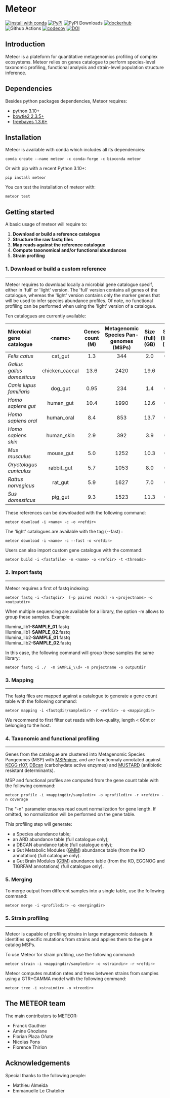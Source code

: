 # Meteor

[![install with conda](https://img.shields.io/conda/vn/bioconda/meteor?color=green&label=bioconda%2Fmeteor&logo=anaconda)](https://anaconda.org/bioconda/meteor)
[![PyPI](https://img.shields.io/pypi/v/METEOR?label=pypi%20package)](https://pypi.org/project/meteor/)
![PyPI Downloads](https://static.pepy.tech/badge/meteor)
[![dockerhub](https://img.shields.io/docker/v/aghozlane/meteor?label=aghozlane/meteor&logo=docker)](https://hub.docker.com/r/aghozlane/meteor/)
![Github Actions](https://github.com/metagenopolis/meteor/actions/workflows/main.yml/badge.svg)
[![codecov](https://codecov.io/gh/metagenopolis/meteor/graph/badge.svg?token=AXAEIUY7DX)](https://codecov.io/gh/metagenopolis/meteor)
[![DOI](https://zenodo.org/badge/722959292.svg)](https://zenodo.org/doi/10.5281/zenodo.10912587)

## Introduction

Meteor is a plateform for quantitative metagenomics profiling of complex ecosystems.
Meteor relies on genes catalogue to perform species-level taxonomic profiling, functional analysis and strain-level population structure inference.


## Dependencies

Besides python packages dependencies, Meteor requires:
- python 3.10+
- [bowtie2 2.3.5+](https://github.com/BenLangmead/bowtie2)
- [freebayes 1.3.6+](https://github.com/freebayes/freebayes)
<!-- - [mafft 7.487+](https://mafft.cbrc.jp/alignment/software/) -->

## Installation

Meteor is available with conda which includes all its dependencies:
```
conda create --name meteor -c conda-forge -c bioconda meteor
```

Or with pip with a recent Python 3.10+:
```
pip install meteor
```
You can test the installation of meteor with:
```
meteor test
```
## Getting started

A basic usage of meteor will require to:
1. **Download or build a reference catalogue**
2. **Structure the raw fastq files**
3. **Map reads against the reference catalogue**
4. **Compute taxonomical and/or functional abundances**
5. **Strain profiling**

### 1. Download or build a custom reference
-------------------------------------------

Meteor requires to download locally a microbial gene catalogue specif, either in 'full' or 'light' version. The 'full' version contains all genes of the catalogue, whereas the 'light' version contains only the marker genes that will be used to infer species abundance profiles. Of note, no functional profiling can be performed when using the 'light' version of a catalogue.

Ten catalogues are currently available:

|  Microbial gene catalogue | \<name\> | Genes count (M) | Metagenomic Species Pan-genomes (MSPs) |Size (full) (GB) | Size (light) (GB)  | Description  |
|:---|:---:|:---:|:---:|:---:|:---:|:---:|
|  *Felis catus* | cat_gut  | 1.3  | 344 | 2.0 | 0.2 |[link](https://zenodo.org/records/12820763)
|  *Gallus gallus domesticus* | chicken_caecal  | 13.6  | 2420 | 19.6 | 1.2 |[link](https://zenodo.org/records/12820776)
|  *Canis lupus familiaris* | dog_gut  | 0.95  | 234 | 1.4 | 0.1 |[link](https://zenodo.org/records/12820719)
| *Homo sapiens gut* |  human_gut | 10.4  | 1990 | 12.6 | 0.7 |[link](https://zenodo.org/records/12820832)
| *Homo sapiens oral*  |  human_oral | 8.4  | 853 | 13.7 | 0.5 |[link](https://zenodo.org/records/2821296)
| *Homo sapiens skin*  |  human_skin | 2.9  | 392 | 3.9 | 0.2 |[link](https://zenodo.org/records/12820845)
| *Mus musculus*  | mouse_gut  | 5.0  | 1252 | 10.3 | 0.6 |[link](https://zenodo.org/records/12821471)
| *Oryctolagus cuniculus* | rabbit_gut  | 5.7 | 1053 | 8.0 | 0.4 |[link](https://zenodo.org/records/12821585)
| *Rattus norvegicus* | rat_gut  | 5.9 | 1627 | 7.0 | 0.6 |[link](https://zenodo.org/records/13119584)
| *Sus domesticus* | pig_gut  | 9.3  | 1523 | 11.3 | 0.7 |[link](https://zenodo.org/records/13119585)

These references can be downloaded with the following command:
```
meteor download -i <name> -c -o <refdir>
```
The 'light' catalogues are available with the tag (--fast) :
```
meteor download -i <name> -c --fast -o <refdir>
```

Users can also import custom gene catalogue with the command:
```
meteor build -i <fastafile> -n <name> -o <refdir> -t <threads>
```

### 2. Import fastq
-------------------
Meteor requires a first of fastq indexing:
```
meteor fastq -i <fastqdir>  [-p paired reads] -n <projectname> -o <outputdir>
```
When multiple sequencing are available for a library, the option -m allows to group these samples.
Example:

Illumina_lib1-**SAMPLE_01**.fastq <br />
Illumina_lib1-**SAMPLE_02**.fastq <br />
Illumina_lib2-**SAMPLE_01**.fastq <br />
Illumina_lib2-**SAMPLE_02**.fastq <br />

In this case, the following command will group these samples the same library:
```
meteor fastq -i ./  -m SAMPLE_\\d+ -n projectname -o outputdir
```

### 3. Mapping
----------------
The fastq files are mapped against a catalogue to generate a gene count table with the following command:
```
meteor mapping -i <fastqdir/sampledir> -r <refdir> -o <mappingdir>
```
We recommend to first filter out reads with low-quality, length < 60nt or belonging to the host.

### 4. Taxonomic and functional profiling
-------------------------

Genes from the catalogue are clustered into Metagenomic Species Pangeomes (MSP) with [MSPminer](https://academic.oup.com/bioinformatics/article/35/9/1544/5106712), and are functionnaly annotated against [KEGG r107](https://academic.oup.com/nar/article/36/suppl_1/D480/2507484), [DBcan](https://academic.oup.com/nar/article/51/W1/W115/7147496?login=true) (carbohydate active enzymes) and [MUSTARD](https://www.nature.com/articles/s41564-018-0292-6) (antibiotic resistant determinants).

 MSP and functional profiles are computed from the gene count table with the following command:

```
meteor profile -i <mappingdir/sampledir> -o <profiledir> -r <refdir> -n coverage
```

The "-n" parameter ensures read count normalization for gene length. If omitted, no normalization will be performed on the gene table.

This profiling step will generate:
- a Species abundance table;
- an ARD abundance table (full catalogue only);
- a DBCAN abundance table (full catalogue only);
- a Gut Metabolic Modules ([GMM](https://www.nature.com/articles/nmicrobiol201688)) abundance table (from the KO annotation) (full catalogue only).
- a Gut Brain Modules ([GBM](https://www.nature.com/articles/s41564-018-0337-x)) abundance table (from the KO, EGGNOG and TIGRFAM annotations) (full catalogue only).

### 5. Merging

To merge output from different samples into a single table, use the following command:

```
meteor merge -i <profiledir> -o <mergingdir>
```

### 5. Strain profiling
-------------------------

Meteor is capable of profiling strains in large metagenomic datasets. It identifies specific mutations from strains and applies them to the  gene catalog MSPs.

To use Meteor for strain profiling, use the following command:
```
meteor strain -i <mappingdir/sampledir> -o <straindir> -r <refdir>
```

Meteor computes mutation rates and trees between strains from samples using a GTR+GAMMA model with the following command:
```
meteor tree -i <straindir> -o <treedir>
```

## The METEOR team
The main contributors to METEOR:

* Franck Gauthier
* Amine Ghozlane
* Florian Plaza Oñate
* Nicolas Pons
* Florence Thirion


## Acknowledgements
Special thanks to the following people:
* Mathieu Almeida
* Emmanuelle Le Chatelier
